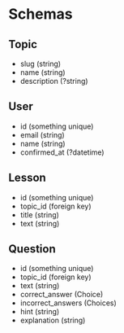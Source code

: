 Schemas
=======

Topic
-----

+ slug (string)
+ name (string)
+ description (?string)

User
----

+ id (something unique)
+ email (string)
+ name (string)
+ confirmed_at (?datetime)

Lesson
------

+ id (something unique)
+ topic_id (foreign key)
+ title (string)
+ text (string)

Question
--------

+ id (something unique)
+ topic_id (foreign key)
+ text (string)
+ correct_answer (Choice)
+ incorrect_answers (Choices)
+ hint (string)
+ explanation (string)
